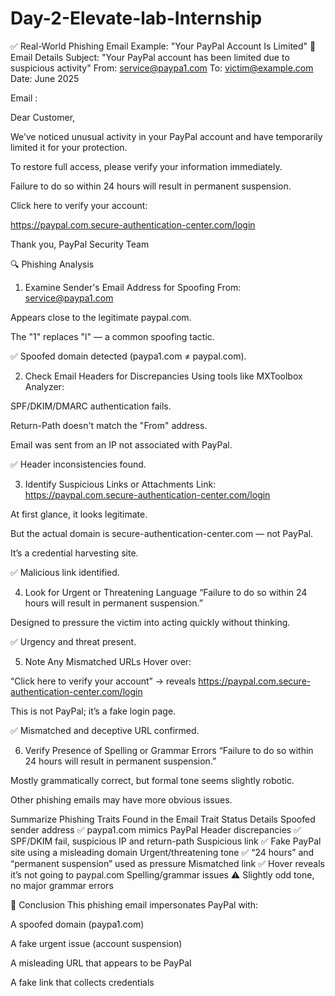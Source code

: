 # Day-2-Elevate-lab-Internship

✅ Real-World Phishing Email Example: "Your PayPal Account Is Limited"
📧 Email Details
Subject: "Your PayPal account has been limited due to suspicious activity"
From: service@paypa1.com
To: victim@example.com
Date: June 2025

 Email :

Dear Customer,

We’ve noticed unusual activity in your PayPal account and have temporarily limited it for your protection.

To restore full access, please verify your information immediately.

Failure to do so within 24 hours will result in permanent suspension.

Click here to verify your account:

https://paypal.com.secure-authentication-center.com/login

Thank you,
PayPal Security Team

🔍 Phishing Analysis


1. Examine Sender's Email Address for Spoofing
From: service@paypa1.com

Appears close to the legitimate paypal.com.

The "1" replaces "l" — a common spoofing tactic.

✅ Spoofed domain detected (paypa1.com ≠ paypal.com).

2. Check Email Headers for Discrepancies
Using tools like MXToolbox Analyzer:

SPF/DKIM/DMARC authentication fails.

Return-Path doesn't match the "From" address.

Email was sent from an IP not associated with PayPal.

✅ Header inconsistencies found.

3. Identify Suspicious Links or Attachments
Link: https://paypal.com.secure-authentication-center.com/login

At first glance, it looks legitimate.

But the actual domain is secure-authentication-center.com — not PayPal.

It’s a credential harvesting site.

✅ Malicious link identified.

4. Look for Urgent or Threatening Language
“Failure to do so within 24 hours will result in permanent suspension.”

Designed to pressure the victim into acting quickly without thinking.

✅ Urgency and threat present.

5. Note Any Mismatched URLs
Hover over:

“Click here to verify your account” → reveals
https://paypal.com.secure-authentication-center.com/login

This is not PayPal; it’s a fake login page.

✅ Mismatched and deceptive URL confirmed.

6. Verify Presence of Spelling or Grammar Errors
“Failure to do so within 24 hours will result in permanent suspension.”

Mostly grammatically correct, but formal tone seems slightly robotic.

Other phishing emails may have more obvious issues.


Summarize Phishing Traits Found in the Email
Trait	Status	Details
Spoofed sender address	✅	paypa1.com mimics PayPal
Header discrepancies	✅	SPF/DKIM fail, suspicious IP and return-path
Suspicious link	✅	Fake PayPal site using a misleading domain
Urgent/threatening tone	✅	“24 hours” and “permanent suspension” used as pressure
Mismatched link	✅	Hover reveals it’s not going to paypal.com
Spelling/grammar issues	⚠️	Slightly odd tone, no major grammar errors

🧠 Conclusion
This phishing email impersonates PayPal with:

A spoofed domain (paypa1.com)

A fake urgent issue (account suspension)

A misleading URL that appears to be PayPal

A fake link that collects credentials
